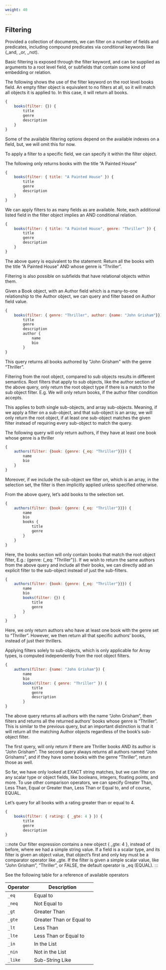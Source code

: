 ```yaml
---
weight: 40
---
```

## Filtering

Provided a collection of documents, we can filter on a number of fields and predicates, including compound predicates via conditional keywords like (_and, _or, _not).

Basic filtering is exposed through the filter keyword, and can be supplied as arguments to a root level field, or subfields that contain some kind of embedding or relation.

The following shows the use of the filter keyword on the root level books field. An empty filter object is equivalent to no filters at all, so it will match all objects it is applied to. In this case, it will return all books.

```javascript
{
	books(filter: {}) {
		title
		genre
		description
	}
}
```
Some of the available filtering options depend on the available indexes on a field, but, we will omit this for now.

To apply a filter to a specific field, we can specify it within the filter object.

The following only returns books with the title “A Painted House”

```javascript
{
	books(filter: { title: "A Painted House" }) {
		title
		genre
		description
	}
}
```

We can apply filters to as many fields as are available. Note, each additional listed field in the filter object implies an AND conditional relation.

```javascript
{
	books(filter: { title: "A Painted House", genre: "Thriller" }) {
		title
		genre
		description
	}
}
```

The above query is equivalent to the statement: Return all the books with the title “A Painted House” AND whose genre is “Thriller”.

Filtering is also possible on subfields that have relational objects within them.

Given a Book object, with an Author field which is a many-to-one relationship to the Author object, we can query and filter based on Author field value.

```javascript
{
	books(filter: { genre: "Thriller", author: {name: "John Grisham"}}) {
		title
		genre
		description
		author {
			name
			bio
		}
}
```

This query returns all books authored by "John Grisham" with the genre “Thriller”.

Filtering from the root object, compared to sub objects results in different semantics. Root filters that apply to sub objects, like the author section of the above query, only return the root object type if there is a match to the sub object filter. E.g. We will only return books, if the author filter condition accepts.

This applies to both single sub-objects, and array sub-objects. Meaning, if we apply a filter on a sub-object, and that sub-object is an array, we will only return the root object, if at least one sub-object matches the given filter instead of requiring every sub-object to match the query.

The following query will only return authors, if they have at least one book whose genre is a thriller

```javascript
{
    authors(filter: {book: {genre: {_eq: "Thriller"}}}) {
        name
        bio
    }
}
```

Moreover, if we include the sub-object we filter on, which is an array, in the selection set, the filter is then implicitly applied unless specified otherwise.

From the above query, let’s add books to the selection set.

```javascript
{
    authors(filter: {book: {genre: {_eq: "Thriller"}}}) {
        name
        bio
        books {
            title
            genre
        }
    }
}
```

Here, the books section will only contain books that match the root object filter, E.g.: {genre: {_eq: "Thriller"}}. If we wish to return the same authors from the above query and include all their books, we can directly add an explicit filter to the sub-object instead of just the sub-filters.

```javascript
{
    authors(filter: {book: {genre: {_eq: "Thriller"}}}) {
        name
        bio
        books(filter: {}) {
            title
            genre
        }
    }
}
```

Here, we only return authors who have at least one book with the genre set to “Thriller”. However, we then return all that specific authors’ books, instead of just their thrillers.

Applying filters solely to sub-objects, which is only applicable for Array types, is computed independently from the root object filters.

```javascript
{
	authors(filter: {name: "John Grisham"}) {
		name
		bio
		books(filter: { genre: "Thriller" }) {
			title
			genre
			description
		}
}
```

The above query returns all authors with the name “John Grisham”, then filters and returns all the returned authors’ books whose genre is “Thriller”. This is similar to the previous query, but an important distinction is that it will return all the matching Author objects regardless of the book’s sub-object filter.

The first query, will only return if there are Thriller books AND its author is “John Grisham”. The second query always returns all authors named “John Grishams”, and if they have some books with the genre “Thriller”, return those as well.

So far, we have only looked at EXACT string matches, but we can filter on any scalar type or object fields, like booleans, integers, floating points, and more. To use other comparison operators, we can specify Greater Than, Less Than, Equal or Greater than, Less Than or Equal to, and of course, EQUAL.

Let’s query for all books with a rating greater than or equal to 4.

```javascript
{
	books(filter: { rating: { _gte: 4 } }) {
		title
		genre
		description
}
```
:::note
Our filter expression contains a new object { _gte: 4 }, instead of before, where we had a simple string value. If a field is a scalar type, and its filter is given an object value, that object’s first and only key must be a comparator operator like _gte. If the filter is given a simple scalar value, like “John Grisham”, “Thriller”, or FALSE, the default operator is _eq (EQUAL).
:::

See the following table for a reference of available operators

| Operator | Description |
| -------- | --------    |
| `_eq`    | Equal to        |
| `_neq`   | Not Equal to        |
| `_gt`    | Greater Than        |
| `_gte`   | Greater Than or Equal to        |
| `_lt`    | Less Than        |
| `_lte`   | Less Than or Equal to        |
| `_in`    | In the List        |
| `_nin`   | Not in the List        |
| `_like`  | Sub-String Like        |

